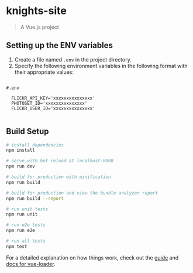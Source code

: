 # knights-site

> A Vue.js project


## Setting up the ENV variables

1) Create a file named `.env` in the project directory.
2) Specify the following environment variables in the following format with their appropriate values:

```

#.env

  FLICKR_API_KEY='xxxxxxxxxxxxxxx'
  PHOTOSET_ID='xxxxxxxxxxxxxxx'
  FLICKR_USER_ID='xxxxxxxxxxxxxxx'
  
```

## Build Setup

``` bash
# install dependencies
npm install

# serve with hot reload at localhost:8080
npm run dev

# build for production with minification
npm run build

# build for production and view the bundle analyzer report
npm run build --report

# run unit tests
npm run unit

# run e2e tests
npm run e2e

# run all tests
npm test
```

For a detailed explanation on how things work, check out the [guide](http://vuejs-templates.github.io/webpack/) and [docs for vue-loader](http://vuejs.github.io/vue-loader).
